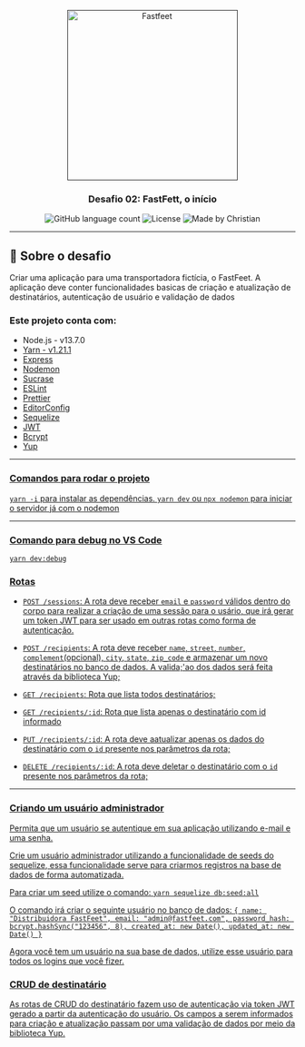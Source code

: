 <p align="center">
  <a href="" rel="noopener">
 <img alt="Fastfeet" title="Fastfeet" src="https://raw.githubusercontent.com/Rocketseat/bootcamp-gostack-desafio-02/master/.github/logo.png" width="300px" /></a>
</p>

<h3 align="center">Desafio 02: FastFett, o início</h3>

<p align="center">
  <img alt="GitHub language count" src="https://img.shields.io/github/languages/count/rocketseat/bootcamp-gostack-desafio-01?color=%2304D361">

  <img alt="License" src="https://img.shields.io/badge/license-MIT-%2304D361">

 <img alt="Made by Christian" src="https://img.shields.io/badge/made%20by-Christian-%2304D361">
 
</p>

---

## :rocket: Sobre o desafio

Criar uma aplicação para uma transportadora fictícia, o FastFeet.
A aplicação deve conter funcionalidades basicas de criação e atualização de destinatários, autenticação de usuário e validação de dados

### Este projeto conta com:

<ul>
  <li>Node.js - v13.7.0</li>
  <li><a href="https://legacy.yarnpkg.com/">Yarn - v1.21.1</a></li>
  <li><a href="https://expressjs.com">Express</a></li>
  <li><a href="https://nodemon.io/">Nodemon</a></li>
  <li><a href="https://sucrase.io/">Sucrase</a></li>
  <li><a href="https://eslint.org/">ESLint</li>
  <li><a href="https://prettier.io/">Prettier</li>
  <li><a href="https://editorconfig.org/">EditorConfig</li>
  <li><a href="https://sequelize.org/">Sequelize</li>
  <li><a href="https://jwt.io/">JWT</li>
  <li><a href="https://www.npmjs.com/package/bcrypt">Bcrypt</li>
  <li><a href="https://www.npmjs.com/package/yup">Yup</li>  
</ul>

---

### Comandos para rodar o projeto

`yarn -i` para instalar as dependências.
`yarn dev` ou `npx nodemon` para iniciar o servidor já com o nodemon

---

### Comando para debug no VS Code

`yarn dev:debug`

### Rotas

- `POST /sessions`: A rota deve receber `email` e `password` válidos dentro do corpo para realizar a criação de uma sessão para o usário, que irá gerar um token JWT para ser usado em outras rotas como forma de autenticação.

- `POST /recipients`: A rota deve receber `name`, `street`, `number`, `complement`(opcional), `city`, `state`, `zip_code` e armazenar um novo destinatários no banco de dados. A valida;'ao dos dados será feita através da biblioteca Yup;

- `GET /recipients`: Rota que lista todos destinatários;

- `GET /recipients/:id`: Rota que lista apenas o destinatário com id informado

- `PUT /recipients/:id`: A rota deve aatualizar apenas os dados do destinatário com o `id` presente nos parâmetros da rota;

- `DELETE /recipients/:id`: A rota deve deletar o destinatário com o `id` presente nos parâmetros da rota;

---

### Criando um usuário administrador

Permita que um usuário se autentique em sua aplicação utilizando e-mail e uma senha.

Crie um usuário administrador utilizando a funcionalidade de seeds do sequelize, essa funcionalidade serve para criarmos registros na base de dados de forma automatizada.

Para criar um seed utilize o comando:
`yarn sequelize db:seed:all`

O comando irá criar o seguinte usuário no banco de dados:
`{ name: "Distribuidora FastFeet", email: "admin@fastfeet.com", password_hash: bcrypt.hashSync("123456", 8), created_at: new Date(), updated_at: new Date() }`

Agora você tem um usuário na sua base de dados, utilize esse usuário para todos os logins que você fizer.

### CRUD de destinatário

As rotas de CRUD do destinatário fazem uso de autenticação via token JWT gerado a partir da autenticação do usuário.
Os campos a serem informados para criação e atualização passam por uma validação de dados por meio da biblioteca Yup.
